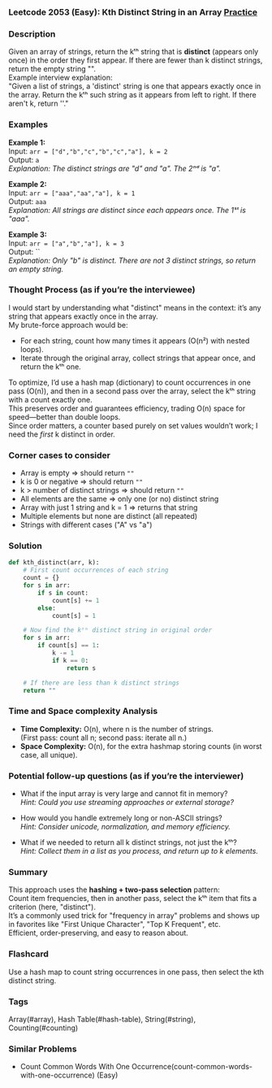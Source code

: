 ### Leetcode 2053 (Easy): Kth Distinct String in an Array [Practice](https://leetcode.com/problems/kth-distinct-string-in-an-array)

### Description  
Given an array of strings, return the kᵗʰ string that is **distinct** (appears only once) in the order they first appear. If there are fewer than k distinct strings, return the empty string "".  
Example interview explanation:  
"Given a list of strings, a 'distinct' string is one that appears exactly once in the array. Return the kᵗʰ such string as it appears from left to right. If there aren't k, return ''."  

### Examples  

**Example 1:**  
Input: `arr = ["d","b","c","b","c","a"], k = 2`  
Output: `a`  
*Explanation: The distinct strings are "d" and "a". The 2ⁿᵈ is "a".*

**Example 2:**  
Input: `arr = ["aaa","aa","a"], k = 1`  
Output: `aaa`  
*Explanation: All strings are distinct since each appears once. The 1ˢᵗ is "aaa".*

**Example 3:**  
Input: `arr = ["a","b","a"], k = 3`  
Output: ``  
*Explanation: Only "b" is distinct. There are not 3 distinct strings, so return an empty string.*

### Thought Process (as if you’re the interviewee)  
I would start by understanding what "distinct" means in the context: it’s any string that appears exactly once in the array.  
My brute-force approach would be:
- For each string, count how many times it appears (O(n²) with nested loops).
- Iterate through the original array, collect strings that appear once, and return the kᵗʰ one.

To optimize, I’d use a hash map (dictionary) to count occurrences in one pass (O(n)), and then in a second pass over the array, select the kᵗʰ string with a count exactly one.  
This preserves order and guarantees efficiency, trading O(n) space for speed—better than double loops.  
Since order matters, a counter based purely on set values wouldn’t work; I need the *first* k distinct in order.

### Corner cases to consider  
- Array is empty ⇒ should return `""`  
- k is 0 or negative ⇒ should return `""`  
- k > number of distinct strings ⇒ should return `""`  
- All elements are the same ⇒ only one (or no) distinct string  
- Array with just 1 string and k = 1 ⇒ returns that string  
- Multiple elements but none are distinct (all repeated)  
- Strings with different cases ("A" vs "a")  

### Solution

```python
def kth_distinct(arr, k):
    # First count occurrences of each string
    count = {}
    for s in arr:
        if s in count:
            count[s] += 1
        else:
            count[s] = 1

    # Now find the kᵗʰ distinct string in original order
    for s in arr:
        if count[s] == 1:
            k -= 1
            if k == 0:
                return s

    # If there are less than k distinct strings
    return ""
```

### Time and Space complexity Analysis  

- **Time Complexity:** O(n), where n is the number of strings.  
  (First pass: count all n; second pass: iterate all n.)
- **Space Complexity:** O(n), for the extra hashmap storing counts (in worst case, all unique).

### Potential follow-up questions (as if you’re the interviewer)  

- What if the input array is very large and cannot fit in memory?  
  *Hint: Could you use streaming approaches or external storage?*

- How would you handle extremely long or non-ASCII strings?  
  *Hint: Consider unicode, normalization, and memory efficiency.*

- What if we needed to return all k distinct strings, not just the kᵗʰ?  
  *Hint: Collect them in a list as you process, and return up to k elements.*

### Summary
This approach uses the **hashing + two-pass selection** pattern:  
Count item frequencies, then in another pass, select the kᵗʰ item that fits a criterion (here, "distinct").  
It’s a commonly used trick for "frequency in array" problems and shows up in favorites like "First Unique Character", "Top K Frequent", etc.  
Efficient, order-preserving, and easy to reason about.


### Flashcard
Use a hash map to count string occurrences in one pass, then select the kth distinct string.

### Tags
Array(#array), Hash Table(#hash-table), String(#string), Counting(#counting)

### Similar Problems
- Count Common Words With One Occurrence(count-common-words-with-one-occurrence) (Easy)